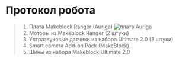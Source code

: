 Протокол робота
===

>  1. Плата Makeblock Ranger (Auriga) 
![плата Auriga](https://github.com/1Titanium/Preparation-for-the-season-2023/assets/141386214/bbd2414c-2825-41e3-a7b8-8f743903269e)
>  2. Моторы из Makeblock Ranger (2 штуки)
>  3. Ултразвуковые датчики из набора Ultimate 2.0 (3 штуки)
>  4. Smart camera Add-on Pack (MakeBlock)
>  5. Шины из набора Makeblock Ultimate 2.0
